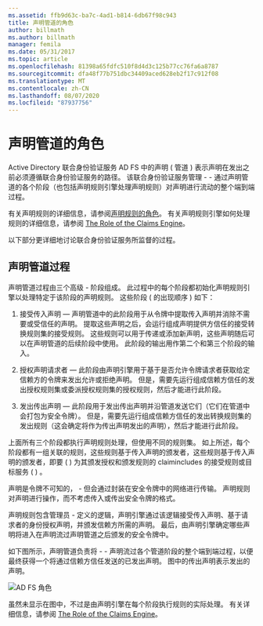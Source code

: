 ```yaml
---
ms.assetid: ffb9d63c-ba7c-4ad1-b814-6db67f98c943
title: 声明管道的角色
author: billmath
ms.author: billmath
manager: femila
ms.date: 05/31/2017
ms.topic: article
ms.openlocfilehash: 81398a65fdfc510f8d4d3c125b77cc76fa6a8787
ms.sourcegitcommit: dfa48f77b751dbc34409aced628eb2f17c912f08
ms.translationtype: MT
ms.contentlocale: zh-CN
ms.lasthandoff: 08/07/2020
ms.locfileid: "87937756"
---
```

# <a name="the-role-of-the-claims-pipeline"></a>声明管道的角色
Active Directory 联合身份验证服务 AD FS 中的声明 \( 管道 \) 表示声明在发出之前必须遵循联合身份验证服务的路径。 该联合身份验证服务管理 \- \- 通过声明管道的各个阶段（也包括声明规则引擎处理声明规则）对声明进行流动的整个端到端过程。

有关声明规则的详细信息，请参阅[声明规则的角色](The-Role-of-Claim-Rules.md)。 有关声明规则引擎如何处理规则的详细信息，请参阅 [The Role of the Claims Engine](The-Role-of-the-Claims-Engine.md)。

以下部分更详细地讨论联合身份验证服务所监督的过程。

## <a name="claims-pipeline-process"></a>声明管道过程
声明管道过程由三个高级 \- 阶段组成。 此过程中的每个阶段都初始化声明规则引擎以处理特定于该阶段的声明规则。 这些阶段 \( 的出现顺序 \) 如下：

1.  接受传入声明 — 声明管道中的此阶段用于从令牌中提取传入声明并消除不需要或受信任的声明。 提取这些声明之后，会运行组成声明提供方信任的接受转换规则集的接受规则。 这些规则可以用于传递或添加新声明，这些声明随后可以在声明管道的后续阶段中使用。 此阶段的输出用作第二个和第三个阶段的输入。

2.  授权声明请求者 — 此阶段由声明引擎用于基于是否允许令牌请求者获取给定信赖方的令牌来发出允许或拒绝声明。 但是，需要先运行组成信赖方信任的发出授权规则集或委派授权规则集的授权规则，然后才能进行此阶段。

3.  发出传出声明 — 此阶段用于发出传出声明并沿管道发送它们（它们在管道中会打包为安全令牌）。 但是，需要先运行组成信赖方信任的发出转换规则集的发出规则（这会确定将作为传出声明发出的声明），然后才能进行此阶段。

上面所有三个阶段都执行声明规则处理，但使用不同的规则集。 如上所述，每个阶段都有一组关联的规则，这些规则基于传入声明的颁发者，这些规则基于传入声明的颁发者，即要 \( \) 为其颁发授权和颁发规则的 claimincludes 的接受规则或目标服务 \( \) 。

声明是令牌不可知的， \- 但会通过封装在安全令牌中的网络进行传输。 声明规则对声明进行操作，而不考虑传入或传出安全令牌的格式。

声明规则包含管理员 \- 定义的逻辑，声明引擎通过该逻辑接受传入声明、基于请求者的身份授权声明，并颁发信赖方所需的声明。 最后，由声明引擎确定哪些声明将进入在声明流过声明管道之后颁发的安全令牌中。

如下图所示，声明管道负责将 \- \- 声明流过各个管道阶段的整个端到端过程，以便最终获得一个将通过信赖方信任发送的已发出声明。 图中的传出声明表示发出的声明。

![AD FS 角色](media/adfs2_pipeline.gif)

虽然未显示在图中，不过是由声明引擎在每个阶段执行规则的实际处理。 有关详细信息，请参阅 [The Role of the Claims Engine](The-Role-of-the-Claims-Engine.md)。


